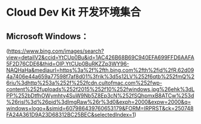 # Cloud Dev Kit 开发环境集合
## Microsoft Windows：
(https://www.bing.com/images/search?view=detailV2&ccid=YtCUp0Bu&id=1AC426B68B69C940EFA699FFD6AAFA5F2D76CDE6&thid=OIP.YtCUp0BuRKZZp3WY96-NAQHaHa&mediaurl=https%3a%2f%2fth.bing.com%2fth%2fid%2fR.62d094a7406e44a659a77598f7af8d01%3frik%3d5s12LV%252f6qtb%252fmQ%26riu%3dhttp%253a%252f%252fcdn.cultofmac.com%252fwp-content%252fuploads%252f2015%252f10%252fwindows.jpg%26ehk%3dLPP%252bDtfhOWymhty4SuW9Nb5Z8Ep3cN%252fSQhpmxB8ATCw%253d%26risl%3d%26pid%3dImgRaw%26r%3d0&exph=2000&expw=2000&q=windows+logo+&simid=607986439760653179&FORM=IRPRST&ck=250748FA24A361D9A23D68312BC25BEC&selectedIndex=1)
